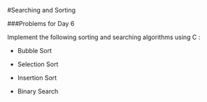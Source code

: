 #Searching and Sorting


###Problems for Day 6

Implement the following sorting and searching algorithms using C : 

* Bubble Sort

* Selection Sort

* Insertion Sort

* Binary Search
